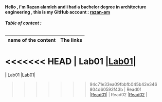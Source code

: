 #### **Hello , i'm Razan alamleh and i had a bachelor degree in architecture engineering , this is my GitHub account : [razan-am](https://github.com/Razan-am)**

###### **Table of content :**

| name of the content |                The links |
| ------------------- |               -----------|
<<<<<<< HEAD
| Lab01               |[Lab01](https://razan-am.github.io/reading-notes/growth)|
=======
| Lab01               |[Lab01](https://razan-am.github.io/reading-notes/Lab01)|
>>>>>>> 94c71e33ea09fbbfb045b42e346804d60593f43b
| Read01              |[Read01](https://razan-am.github.io/reading-notes/Read:%2001%20-%20Learning%20Markdown)|
| Read02              |[Read02](https://razan-am.github.io/reading-notes/Read:%2002) |
